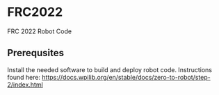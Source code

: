 # FRC2022
FRC 2022 Robot Code

## Prerequsites
Install the needed software to build and deploy robot code. Instructions found here: https://docs.wpilib.org/en/stable/docs/zero-to-robot/step-2/index.html
